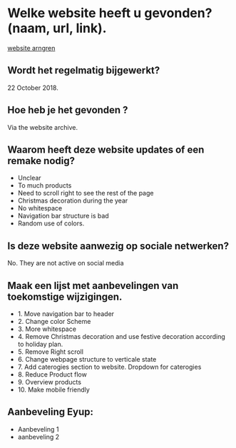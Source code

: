 <!DOCTYPE html>
<html lang='en' dir="ltr">
<head>
<title>markdown-warmup-html</title>
</head>
<body>
<h1>Welke website heeft u gevonden? (naam, url, link).</h1>
<a href="www.arngren.net">website arngren</a>

<h2>Wordt het regelmatig bijgewerkt?</h2>
<p>22 October 2018.</p>

<h2>Hoe heb je het gevonden ?</h2>
<p>Via the website archive.</p>

<h2>Waarom heeft deze website updates of een remake nodig?</h2>
  <ul>
    <li>Unclear</li>
    <li>To much products</li>
    <li>Need to scroll right to see the rest of the page</li>
    <li>Christmas decoration during the year</li>
    <li>No whitespace</li>
    <li>Navigation bar structure is bad</li>
    <li>Random use of colors.</li>
  </ul>
<h2>Is deze website aanwezig op sociale netwerken?</h2>
<p>No. They are not active on social media</p>

<h2>Maak een lijst met aanbevelingen van toekomstige wijzigingen.</h2>
  <ul>
    <li>1. Move navigation bar to header</li>
    <li>2. Change color Scheme</li>
    <li>3. More whitespace</li>
    <li>4. Remove Christmas decoration and use festive decoration according to holiday plan.</li>
    <li>5. Remove Right scroll</li>
    <li>6. Change webpage structure to verticale state</li>
    <li>7. Add caterogies section to website. Dropdown for caterogies</li>
    <li>8. Reduce Product flow</li>
    <li>9. Overview products</li>
    <li>10. Make mobile friendly</li>
  </ul>      
<h2> Aanbeveling Eyup: </h2>
  <ul>
    <li>Aanbeveling 1</li>
    <li>aanbeveling 2</li>
  </ul>  
</body>
